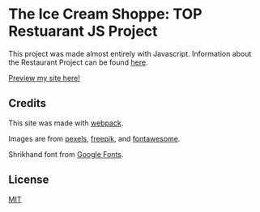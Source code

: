 # The Ice Cream Shoppe: TOP Restuarant JS Project

This project was made almost entirely with Javascript. Information about the Restaurant Project can be found [here](https://theodinproject.com/lessons/restaurant-page).

[Preview my site here!](https://savwiley.github.io/restaurant/dist/)

## Credits

This site was made with [webpack](https://webpack.js.org/).

Images are from [pexels](https://www.pexels.com/), [freepik](https://www.freepik.com/), and [fontawesome](https://fontawesome.com/).

Shrikhand font from [Google Fonts](https://fonts.google.com/).

## License

[MIT](https://github.com/savwiley/restaurant/blob/master/LICENSE.txt)
